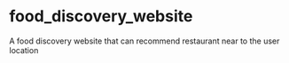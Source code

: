 # food_discovery_website
A food discovery website that can recommend restaurant near to the user location
